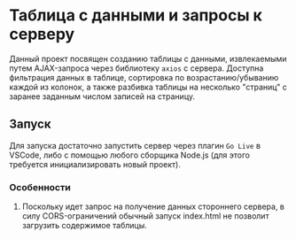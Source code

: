 # Таблица с данными и запросы к серверу

Данный проект посвящен созданию таблицы с данными, извлекаемыми путем AJAX-запроса через библиотеку `axios` с сервера. Доступна фильтрация данных в таблице, сортировка по возрастанию/убыванию каждой из колонок, а также разбивка таблицы на несколько "страниц" с заранее заданным числом записей на страницу.

## Запуск

Для запуска достаточно запустить сервер через плагин `Go Live` в VSCode, либо с помощью любого сборщика Node.js (для этого требуется инициализировать новый проект).

### Особенности

1. Поскольку идет запрос на получение данных стороннего сервера, в силу CORS-ограничений обычный запуск index.html не позволит загрузить содержимое таблицы.
